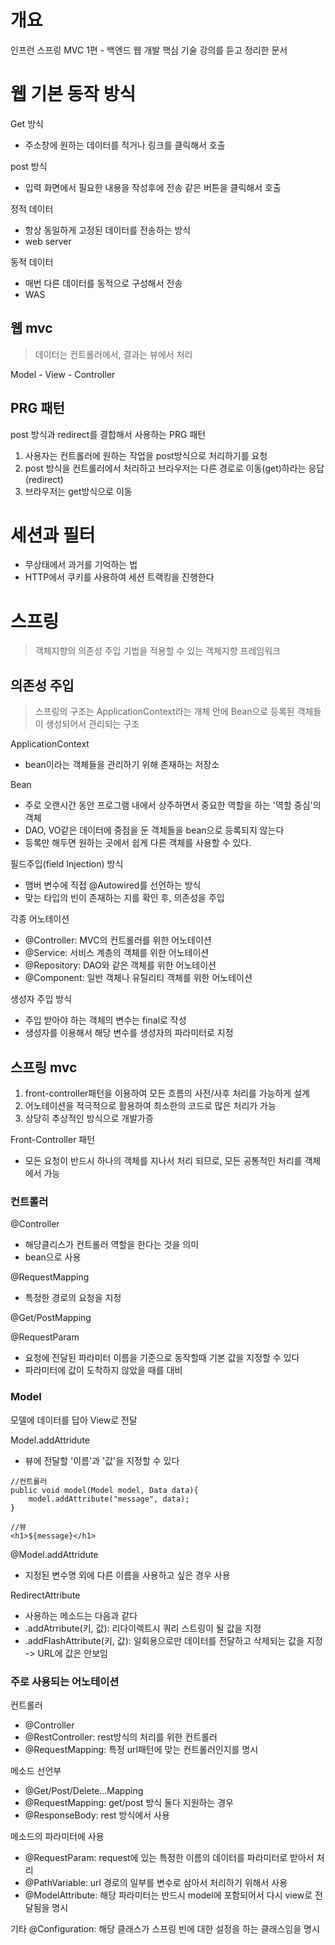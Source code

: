 # 개요

인프런 스프링 MVC 1편 - 백엔드 웹 개발 핵심 기술 강의를 듣고 정리한 문서  


# 웹 기본 동작 방식

Get 방식
- 주소창에 원하는 데이터를 적거나 링크를 클릭해서 호출

post 방식
- 입력 화면에서 필요한 내용을 작성후에 전송 같은 버튼을 클릭해서 호출 

정적 데이터
- 항상 동일하게 고정된 데이터를 전송하는 방식
- web server 

동적 데이터
- 매번 다른 데이터를 동적으로 구성해서 전송
- WAS

## 웹 mvc

>데이터는 컨트롤러에서, 결과는 뷰에서 처리

Model - View - Controller

## PRG 패턴

post 방식과 redirect를 결합해서 사용하는 PRG 패턴

1. 사용자는 컨트롤러에 원하는 작업을 post방식으로 처리하기를 요청
2. post 방식을 컨트롤러에서 처리하고 브라우저는 다른 경로로 이동(get)하라는 응답(redirect)
3. 브라우저는 get방식으로 이동

# 세션과 필터

- 무상태에서 과거를 기억하는 법
- HTTP에서 쿠키를 사용하여 세션 트랙킹을 진행한다

# 스프링

>객체지향의 의존성 주입 기법을 적용할 수 있는 객체지향 프레임워크

## 의존성 주입

>스프링의 구조는 ApplicationContext라는 개체 안에 Bean으로 등록된 객체들이 생성되어서 관리되는 구조

ApplicationContext
- bean이라는 객체들을 관리하기 위해 존재하는 저장소

Bean
- 주로 오랜시간 동안 프로그램 내에서 상주하면서 중요한 역할을 하는 '역할 중심'의  객체
- DAO, VO같은 데이터에 중점을 둔 객체들을 bean으로 등록되지 않는다
- 등록만 해두면 원하는 곳에서 쉽게 다른 객체를 사용할 수 있다.

필드주입(field Injection) 방식
- 맴버 변수에 직접 @Autowired를 선언하는 방식
- 맞는 타입의 빈이 존재하는 지를 확인 후, 의존성을 주입

각종 어노테이션

- @Controller: MVC의 컨트롤러를 위한 어노테이션
- @Service: 서비스 계층의 객체를 위한 어노테이션
- @Repository: DAO와 같은 객체를 위한 어노테이션
- @Component: 일반 객체나 유틸리티 객체를 위한 어노테이션

생성자 주입 방식
- 주입 받아야 하는 객체의 변수는 final로 작성
- 생성자를 이용해서 해당 변수를 생성자의 파라미터로 지정

## 스프링 mvc

1. front-controller패턴을 이용하여 모든 흐름의 사전/사후 처리를 가능하게 설계
2. 어노테이션을 적극적으로 활용하여 최소한의 코드로 많은 처리가 가능
3. 상당히 추상적인 방식으로 개발가증

Front-Controller 패턴
- 모든 요청이 반드시 하나의 객체를 지나서 처리 되므로, 모든 공통적인 처리를 객체에서 가능

### 컨트롤러

@Controller
- 해당클리스가 컨트롤러 역할을 한다는 것을 의미
- bean으로 사용

@RequestMapping
- 특정한 경로의 요청을 지정

@Get/PostMapping

@RequestParam
- 요청에 전달된 파라미터 이름을 기준으로 동작할때 기본 값을 지정할 수 있다
- 파라미터에 값이 도착하지 않았을 때를 대비

### Model

모델에 데이터를 답아 View로 전달

Model.addAttridute
- 뷰에 전달할 '이름'과 '값'을 지정할 수 있다

~~~
//컨트롤러
public void model(Model model, Data data){
	model.addAttribute("message", data);
}

//뷰
<h1>${message}</h1>
~~~

@Model.addAttridute
- 지정된 변수명 외에 다른 이름을 사용하고 싶은 경우 사용

RedirectAttribute
- 사용하는 메소드는 다음과 같다
- .addAtrribute(키, 값): 리다이렉트시 쿼리 스트링이 될 값을 지정
- .addFlashAttribute(키, 값): 일회용으로만 데이터를 전달하고 삭제되는 값을 지정
-> URL에 값은 안보임


### 주로 사용되는 어노테이션

컨트롤러
- @Controller
- @RestController: rest방식의 처리를 위한 컨트롤러
- @RequestMapping: 특정 url패턴에 맞는 컨트롤러인지를 명시

메소드 선언부
- @Get/Post/Delete...Mapping
- @RequestMapping: get/post 방식 둘다 지원하는 경우
- @ResponseBody: rest 방식에서 사용

메소드의 파라미터에 사용
- @RequestParam: request에 있는 특정한 이름의 데이터를 파라미터로 받아서 처리
- @PathVariable: url 경로의 일부를 변수로 삼아서 처리하기 위해서 사용
- @ModelAttribute: 해당 파라미터는 반드시 model에 포함되어서 다시 view로 전달됨을 명시

기타
@Configuration: 해당 클래스가 스프링 빈에 대한 설정을 하는 클래스임을 명시


